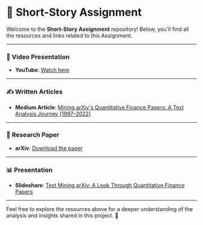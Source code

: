# 📖 Short-Story Assignment

Welcome to the **Short-Story Assignment** repository! Below, you'll find all the resources and links related to this Assignment. 

---

### 🎥 Video Presentation
- **YouTube**: [Watch here](https://youtu.be/9sBwXV3OgVo)

---

### ✍️ Written Articles
- **Medium Article**: [Mining arXiv's Quantitative Finance Papers: A Text Analysis Journey (1997–2022)](https://medium.com/@lakshmisriharsha.dogiparthy/mining-arxivs-quantitative-finance-papers-a-text-analysis-journey-from-1997-2022-e27ac6e70e2b)

---

### 📄 Research Paper
- **arXiv**: [Download the paper](https://arxiv.org/pdf/2401.01751)

---

### 📊 Presentation
- **Slideshare**: [Text Mining arXiv: A Look Through Quantitative Finance Papers](https://www.slideshare.net/slideshow/text-mining-arxiv-a-look-through-quantitative-finance-papers/273743749)

---

Feel free to explore the resources above for a deeper understanding of the analysis and insights shared in this project. 🌟

